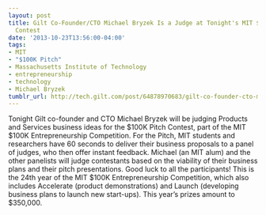 ```yaml
---
layout: post
title: Gilt Co-Founder/CTO Michael Bryzek Is a Judge at Tonight's MIT $100K Pitch
  Contest
date: '2013-10-23T13:56:00-04:00'
tags:
- MIT
- "$100K Pitch"
- Massachusetts Institute of Technology
- entrepreneurship
- technology
- Michael Bryzek
tumblr_url: http://tech.gilt.com/post/64878970683/gilt-co-founder-cto-michael-bryzek-is-a-judge-at
---
```


Tonight Gilt co-founder and CTO Michael Bryzek will be judging Products and Services business ideas for the $100K Pitch Contest, part of the MIT $100K Entrepreneurship Competition. For the Pitch, MIT students and researchers have 60 seconds to deliver their business proposals to a panel of judges, who then offer instant feedback. Michael (an MIT alum) and the other panelists will judge contestants based on the viability of their business plans and their pitch presentations. Good luck to all the participants!
This is the 24th year of the MIT $100K Entrepreneurship Competition, which also includes Accelerate (product demonstrations) and Launch (developing business plans to launch new start-ups). This year’s prizes amount to $350,000.
